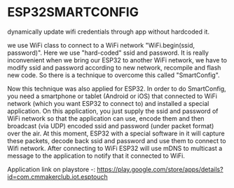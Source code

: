 # ESP32SMARTCONFIG
dynamically update wifi credentials through app without hardcoded it.


we use WiFi class to connect to a WiFi network "WiFi.begin(ssid, password)". Here we use "hard-coded" ssid and password. It is really inconvenient when we bring our ESP32 to another WiFi network, we have to modify ssid and password according to new network, recompile and flash new code. So there is a technique to overcome this called "SmartConfig".


Now this technique was also applied for ESP32. In order to do SmartConfig, you need a smartphone or tablet (Android or iOS) that connected to WiFi network (which you want ESP32 to connect to) and installed a special application. On this application, you just supply the ssid and password of WiFi network so that the application can use, encode them and then broadcast (via UDP) encoded ssid and password (under packet format) over the air. At this moment, ESP32 with a special software in it will capture these packets, decode back ssid and password and use them to connect to Wifi network. After connecting to WiFi ESP32 will use mDNS to multicast a message to the application to notify that it connected to WiFi.


Application link on playstore -: https://play.google.com/store/apps/details?id=com.cmmakerclub.iot.esptouch



